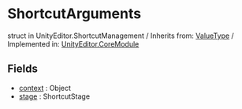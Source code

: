 # ShortcutArguments
struct in UnityEditor.ShortcutManagement
 / Inherits from: <a href="https://docs.unity3d.com/6000.1/Documentation/ScriptReference/ValueType.html">ValueType</a> / Implemented in: <a href="https://docs.unity3d.com/6000.1/Documentation/ScriptReference/UnityEditor.CoreModule.html">UnityEditor.CoreModule</a>

## Fields
- <a href="https://docs.unity3d.com/6000.1/Documentation/ScriptReference/ShortcutArguments-context.html">context</a> : Object
- <a href="https://docs.unity3d.com/6000.1/Documentation/ScriptReference/ShortcutArguments-stage.html">stage</a> : ShortcutStage

